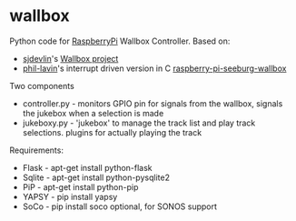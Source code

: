 wallbox
=======

Python code for [RaspberryPi](http://raspberrypi.org) Wallbox Controller.
Based on:
- [sjdevlin](https://github.com/sjdevlin)'s [Wallbox project](http://wallbox.weebly.com/)
- [phil-lavin](https://github.com/phil-lavin)'s interrupt driven version in C [raspberry-pi-seeburg-wallbox](https://github.com/phil-lavin/raspberry-pi-seeburg-wallbox)

Two components
- controller.py - monitors GPIO pin for signals from the wallbox, signals the jukebox when a selection is made
- jukeboxy.py - 'jukebox' to manage the track list and play track selections. plugins for actually playing the track

Requirements:
* Flask - apt-get install python-flask
* Sqlite - apt-get install python-pysqlite2
* PiP - apt-get install python-pip
* YAPSY - pip install yapsy
* SoCo - pip install soco
  optional, for SONOS support

